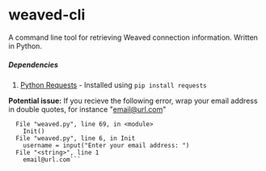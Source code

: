 # weaved-cli
A command line tool for retrieving Weaved connection information. Written in Python.

##### Dependencies
1. [Python Requests](http://docs.python-requests.org/en/master/) - Installed using `pip install requests`


**Potential issue:** If you recieve the following error, wrap your email address in double quotes, for instance "email@url.com"

```Traceback (most recent call last):
  File "weaved.py", line 69, in <module>
    Init()
  File "weaved.py", line 6, in Init
    username = input("Enter your email address: ")
  File "<string>", line 1
    email@url.com```
